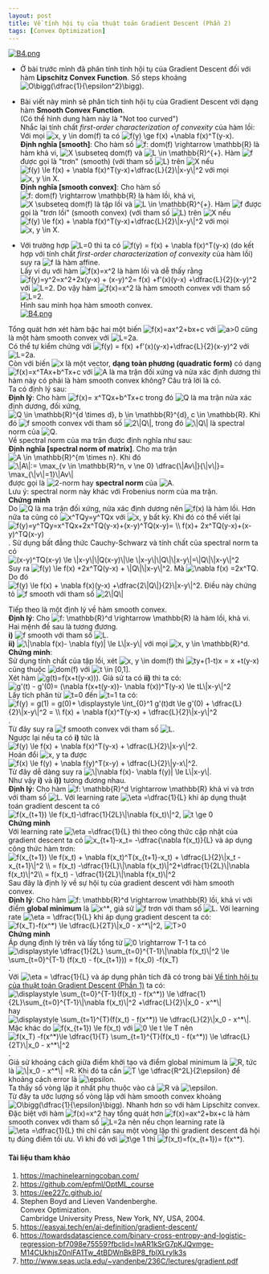 ```yaml
---
layout: post
title: Về tính hội tụ của thuật toán Gradient Descent (Phần 2)
tags: [Convex Optimization]
---
```






[![B4.png](https://i.postimg.cc/B6N7nH5v/B4.png)](https://postimg.cc/TLLJky48)
- Ở bài trước mình đã phân tính tính hội tụ của Gradient Descent đối với hàm **Lipschitz Convex Function**. Số steps khoảng <img src="https://i.upmath.me/svg/O%5Cbigg(%5Cdfrac%7B1%7D%7B%5Cepsilon%5E2%7D%5Cbigg)" alt="O\bigg(\dfrac{1}{\epsilon^2}\bigg)" />.  
- Bài viết này mình sẽ phân tích tính hội tụ của Gradient Descent với dạng hàm **Smooth Convex Function**.  
(Có thể hình dung hàm này là "Not too curved")  
Nhắc lại tính chất *first-order characterization
of convexity* của hàm lồi:  
Với mọi <img src="https://i.upmath.me/svg/x%2C%20y%20%5Cin%20dom(f)" alt="x, y \in dom(f)" /> ta có <img src="https://i.upmath.me/svg/f(y)%20%5Cge%20f(x)%20%2B%5Cnabla%20f(x)%5ET(y-x)" alt="f(y) \ge f(x) +\nabla f(x)^T(y-x)" />.  
**Định nghĩa [smooth]**:   Cho hàm số <img src="https://i.upmath.me/svg/f%3A%20dom(f)%20%5Crightarrow%20%5Cmathbb%7BR%7D" alt="f: dom(f) \rightarrow \mathbb{R}" /> là hàm khả vi, <img src="https://i.upmath.me/svg/X%20%5Csubseteq%20dom(f)" alt="X \subseteq dom(f)" /> và <img src="https://i.upmath.me/svg/L%20%5Cin%20%5Cmathbb%7BR%7D%5E%7B%2B%7D" alt="L \in \mathbb{R}^{+}" />. Hàm <img src="https://i.upmath.me/svg/f" alt="f" /> được gọi là "trơn" (smooth) (với tham số <img src="https://i.upmath.me/svg/L" alt="L" />) trên <img src="https://i.upmath.me/svg/X" alt="X" /> nếu  
<img src="https://i.upmath.me/svg/f(y)%20%5Cle%20f(x)%20%2B%20%5Cnabla%20f(x)%5ET(y-x)%2B%5Cdfrac%7BL%7D%7B2%7D%5C%7Cx-y%5C%7C%5E2" alt="f(y) \le f(x) + \nabla f(x)^T(y-x)+\dfrac{L}{2}\|x-y\|^2" /> với mọi <img src="https://i.upmath.me/svg/x%2C%20y%20%5Cin%20X" alt="x, y \in X" />.  
**Định nghĩa [smooth convex]**: Cho hàm số <img src="https://i.upmath.me/svg/f%3A%20dom(f)%20%5Crightarrow%20%5Cmathbb%7BR%7D" alt="f: dom(f) \rightarrow \mathbb{R}" /> là hàm lồi, khả vi, <img src="https://i.upmath.me/svg/X%20%5Csubseteq%20dom(f)" alt="X \subseteq dom(f)" /> là tập lồi và <img src="https://i.upmath.me/svg/L%20%5Cin%20%5Cmathbb%7BR%7D%5E%7B%2B%7D" alt="L \in \mathbb{R}^{+}" />. Hàm <img src="https://i.upmath.me/svg/f" alt="f" /> được gọi là "trơn lồi" (smooth convex) (với tham số <img src="https://i.upmath.me/svg/L" alt="L" />) trên <img src="https://i.upmath.me/svg/X" alt="X" /> nếu  
<img src="https://i.upmath.me/svg/f(y)%20%5Cle%20f(x)%20%2B%20%5Cnabla%20f(x)%5ET(y-x)%2B%5Cdfrac%7BL%7D%7B2%7D%5C%7Cx-y%5C%7C%5E2" alt="f(y) \le f(x) + \nabla f(x)^T(y-x)+\dfrac{L}{2}\|x-y\|^2" /> với mọi <img src="https://i.upmath.me/svg/x%2C%20y%20%5Cin%20X" alt="x, y \in X" />.  

- Với trường hợp <img src="https://i.upmath.me/svg/L%3D0" alt="L=0" /> thì ta có <img src="https://i.upmath.me/svg/f(y)%20%3D%20f(x)%20%2B%20%5Cnabla%20f(x)%5ET(y-x)" alt="f(y) = f(x) + \nabla f(x)^T(y-x)" /> (do kết hợp với tính chất *first-order characterization
of convexity* của hàm lồi) suy ra <img src="https://i.upmath.me/svg/f" alt="f" /> là hàm affine.  
Lấy ví dụ với hàm <img src="https://i.upmath.me/svg/f(x)%3Dx%5E2" alt="f(x)=x^2" /> là hàm lồi và dễ thấy rằng <img src="https://i.upmath.me/svg/f(y)%3Dy%5E2%3Dx%5E2%2B2x(y-x)%20%2B%20(x-y)%5E2%3D%20f(x)%20%2Bf'(x)(y-x)%20%2B%5Cdfrac%7BL%7D%7B2%7D(x-y)%5E2" alt="f(y)=y^2=x^2+2x(y-x) + (x-y)^2= f(x) +f'(x)(y-x) +\dfrac{L}{2}(x-y)^2" /> với <img src="https://i.upmath.me/svg/L%3D2" alt="L=2" />. Do vậy hàm <img src="https://i.upmath.me/svg/f(x)%3Dx%5E2" alt="f(x)=x^2" /> là hàm smooth convex với tham số <img src="https://i.upmath.me/svg/L%3D2" alt="L=2" />.  
Hình sau minh họa hàm smooth convex.  
[![B4.png](https://i.postimg.cc/RFQ1J0W7/B4.png)](https://postimg.cc/DJ04tnd0)
  
Tổng quát hơn xét hàm bậc hai một biến <img src="https://i.upmath.me/svg/f(x)%3Dax%5E2%2Bbx%2Bc" alt="f(x)=ax^2+bx+c" /> với <img src="https://i.upmath.me/svg/a%3E0" alt="a&gt;0" /> cũng là một hàm smooth convex với <img src="https://i.upmath.me/svg/L%3D2a" alt="L=2a" />.  
Có thể tự kiểm chứng với <img src="https://i.upmath.me/svg/f(y)%20%3D%20f(x)%20%2Bf'(x)(y-x)%2B%5Cdfrac%7BL%7D%7B2%7D(x-y)%5E2" alt="f(y) = f(x) +f'(x)(y-x)+\dfrac{L}{2}(x-y)^2" /> với <img src="https://i.upmath.me/svg/L%3D2a" alt="L=2a" />.  
Còn với biến <img src="https://i.upmath.me/svg/x" alt="x" /> là một vector, **dạng toàn phương (quadratic form)** có dạng <img src="https://i.upmath.me/svg/f(x)%3Dx%5ETAx%2Bb%5ETx%2Bc" alt="f(x)=x^TAx+b^Tx+c" /> với <img src="https://i.upmath.me/svg/A" alt="A" /> là ma trận đối xứng và nửa xác định dương thì hàm này có phải là hàm smooth convex không? Câu trả lời là có.  
Ta có định lý sau:  
**Định lý**: Cho hàm <img src="https://i.upmath.me/svg/f(x)%3D%20x%5ETQx%2Bb%5ETx%2Bc" alt="f(x)= x^TQx+b^Tx+c" /> trong đó <img src="https://i.upmath.me/svg/Q" alt="Q" /> là ma trận nửa xác định dương, đối xứng, <img src="https://i.upmath.me/svg/Q%20%5Cin%20%5Cmathbb%7BR%7D%5E%7Bd%20%5Ctimes%20d%7D%2C%20b%20%5Cin%20%5Cmathbb%7BR%7D%5E%7Bd%7D%2C%20c%20%5Cin%20%5Cmathbb%7BR%7D" alt="Q \in \mathbb{R}^{d \times d}, b \in \mathbb{R}^{d}, c \in \mathbb{R}" />. Khi đó <img src="https://i.upmath.me/svg/f" alt="f" /> smooth convex với tham số <img src="https://i.upmath.me/svg/2%5C%7CQ%5C%7C" alt="2\|Q\|" />, trong đó <img src="https://i.upmath.me/svg/%5C%7CQ%5C%7C" alt="\|Q\|" /> là spectral norm của <img src="https://i.upmath.me/svg/Q" alt="Q" />.  
Về spectral norm của ma trận được định nghĩa như sau:  
**Định nghĩa [spectral norm of matrix]**. Cho ma trận <img src="https://i.upmath.me/svg/A%20%5Cin%20%5Cmathbb%7BR%7D%5E%7Bm%20%5Ctimes%20n%7D" alt="A \in \mathbb{R}^{m \times n}" />. Khi đó  
<img src="https://i.upmath.me/svg/%5C%7CA%5C%7C%3A%3D%20%5Cmax_%7Bv%20%5Cin%20%5Cmathbb%7BR%7D%5En%2C%20v%20%5Cne%200%7D%20%5Cdfrac%7B%5C%7CAv%5C%7C%7D%7B%5C%7Cv%5C%7C%7D%3D%20%5Cmax_%7B%5C%7Cv%5C%7C%3D1%7D%5C%7CAv%5C%7C" alt="\|A\|:= \max_{v \in \mathbb{R}^n, v \ne 0} \dfrac{\|Av\|}{\|v\|}= \max_{\|v\|=1}\|Av\|" />  
được gọi là <img src="https://i.upmath.me/svg/2-norm" alt="2-norm" /> hay **spectral norm** của <img src="https://i.upmath.me/svg/A" alt="A" />.  
Lưu ý:  spectral norm này khác với Frobenius norm của ma trận.  
**Chứng minh**  
Do <img src="https://i.upmath.me/svg/Q" alt="Q" /> là ma trận đối xứng, nửa xác định dương nên <img src="https://i.upmath.me/svg/f(x)" alt="f(x)" /> là hàm lồi.  Hơn nữa ta cũng có <img src="https://i.upmath.me/svg/x%5ETQy%3Dy%5ETQx" alt="x^TQy=y^TQx" /> với <img src="https://i.upmath.me/svg/x%2C%20y" alt="x, y" /> bất kỳ.  Khi đó có thể viết lại  
<img src="https://i.upmath.me/svg/f(y)%3Dy%5ETQy%3Dx%5ETQx%2B2x%5ETQ(y-x)%2B(x-y)%5ETQ(x-y)%3D%20%5C%5C%20%20f(x)%2B%202x%5ETQ(y-x)%2B(x-y)%5ETQ(x-y)" alt="f(y)=y^TQy=x^TQx+2x^TQ(y-x)+(x-y)^TQ(x-y)= \\  f(x)+ 2x^TQ(y-x)+(x-y)^TQ(x-y)" />. Sử dụng bất đẳng thức Cauchy-Schwarz và tính chất của spectral norm ta có  
<img src="https://i.upmath.me/svg/(x-y)%5ETQ(x-y)%20%5Cle%20%5C%7Cx-y%5C%7C%5C%7CQ(x-y)%5C%7C%5Cle%20%5C%7Cx-y%5C%7C%5C%7CQ%5C%7C%5C%7Cx-y%5C%7C%3D%5C%7CQ%5C%7C%5C%7Cx-y%5C%7C%5E2" alt="(x-y)^TQ(x-y) \le \|x-y\|\|Q(x-y)\|\le \|x-y\|\|Q\|\|x-y\|=\|Q\|\|x-y\|^2" />  
Suy ra <img src="https://i.upmath.me/svg/f(y)%20%5Cle%20f(x)%20%2B2x%5ETQ(y-x)%20%2B%20%5C%7CQ%5C%7C%5C%7Cx-y%5C%7C%5E2" alt="f(y) \le f(x) +2x^TQ(y-x) + \|Q\|\|x-y\|^2" />. Mà <img src="https://i.upmath.me/svg/%5Cnabla%20f(x)%20%3D2x%5ETQ" alt="\nabla f(x) =2x^TQ" />. Do đó  
<img src="https://i.upmath.me/svg/f(y)%20%5Cle%20f(x)%20%2B%20%5Cnabla%20f(x)(y-x)%20%2B%5Cdfrac%7B2%5C%7CQ%5C%7C%7D%7B2%7D%5C%7Cx-y%5C%7C%5E2" alt="f(y) \le f(x) + \nabla f(x)(y-x) +\dfrac{2\|Q\|}{2}\|x-y\|^2" />. Điều này chứng tỏ <img src="https://i.upmath.me/svg/f" alt="f" /> smooth với tham số <img src="https://i.upmath.me/svg/2%5C%7CQ%5C%7C" alt="2\|Q\|" />  
  
Tiếp theo là một định lý về hàm smooth convex.  
**Định lý**: Cho <img src="https://i.upmath.me/svg/f%3A%20%5Cmathbb%7BR%7D%5Ed%20%5Crightarrow%20%5Cmathbb%7BR%7D" alt="f: \mathbb{R}^d \rightarrow \mathbb{R}" /> là hàm lồi, khả vi. Hai mệnh đề sau là tương đương.  
**i)** <img src="https://i.upmath.me/svg/f" alt="f" /> smooth với tham số <img src="https://i.upmath.me/svg/L" alt="L" />.  
**ii)** <img src="https://i.upmath.me/svg/%5C%7C%5Cnabla%20f(x)-%20%5Cnabla%20f(y)%7C%20%5Cle%20L%5C%7Cx-y%5C%7C" alt="\|\nabla f(x)- \nabla f(y)| \le L\|x-y\|" /> với mọi <img src="https://i.upmath.me/svg/x%2C%20y%20%5Cin%20%5Cmathbb%7BR%7D%5Ed" alt="x, y \in \mathbb{R}^d" />.  
**Chứng minh**:  
Sử dụng tính chất của tập lồi, xét <img src="https://i.upmath.me/svg/x%2C%20y%20%5Cin%20dom(f)" alt="x, y \in dom(f)" /> thì <img src="https://i.upmath.me/svg/ty%2B(1-t)x%20%3D%20x%20%2Bt(y-x)" alt="ty+(1-t)x = x +t(y-x)" /> cũng thuộc <img src="https://i.upmath.me/svg/dom(f)" alt="dom(f)" /> với <img src="https://i.upmath.me/svg/t%20%5Cin%20%5B0%2C1%5D" alt="t \in [0,1]" />.  
Xét hàm <img src="https://i.upmath.me/svg/g(t)%3Df(x%2Bt(y-x)))" alt="g(t)=f(x+t(y-x)))" />. Giả sử ta có **ii)** thì ta có:  
<img src="https://i.upmath.me/svg/g'(t)%20-%20g'(0)%3D%20(%5Cnabla%20f(x%2Bt(y-x))-%20%5Cnabla%20f(x))%5ET(y-x)%20%5Cle%20tL%5C%7Cx-y%5C%7C%5E2" alt="g'(t) - g'(0)= (\nabla f(x+t(y-x))- \nabla f(x))^T(y-x) \le tL\|x-y\|^2" />  
Lấy tích phân từ <img src="https://i.upmath.me/svg/t%3D0" alt="t=0" /> đến <img src="https://i.upmath.me/svg/t%3D1" alt="t=1" /> ta có:  
<img src="https://i.upmath.me/svg/f(y)%20%3D%20g(1)%20%3D%20g(0)%2B%20%5Cdisplaystyle%20%5Cint_%7B0%7D%5E1%20g'(t)dt%20%5Cle%20g'(0)%20%2B%20%5Cdfrac%7BL%7D%7B2%7D%5C%7Cx-y%5C%7C%5E2%20%3D%20%20%5C%5C%0Af(x)%20%2B%20%5Cnabla%20f(x)%5ET(y-x)%20%2B%20%5Cdfrac%7BL%7D%7B2%7D%5C%7Cx-y%5C%7C%5E2" alt="f(y) = g(1) = g(0)+ \displaystyle \int_{0}^1 g'(t)dt \le g'(0) + \dfrac{L}{2}\|x-y\|^2 =  \\
f(x) + \nabla f(x)^T(y-x) + \dfrac{L}{2}\|x-y\|^2" />.  
Từ đây suy ra <img src="https://i.upmath.me/svg/f" alt="f" /> smooth convex với tham số <img src="https://i.upmath.me/svg/L" alt="L" />.  
Ngược lại nếu ta có **i)** tức là <img src="https://i.upmath.me/svg/f(y)%20%5Cle%20f(x)%20%2B%20%5Cnabla%20f(x)%5ET(y-x)%20%2B%20%5Cdfrac%7BL%7D%7B2%7D%5C%7Cx-y%5C%7C%5E2" alt="f(y) \le f(x) + \nabla f(x)^T(y-x) + \dfrac{L}{2}\|x-y\|^2" />.  
Hoán đổi <img src="https://i.upmath.me/svg/x%2C%20y" alt="x, y" /> ta được <img src="https://i.upmath.me/svg/f(x)%20%5Cle%20f(y)%20%2B%20%5Cnabla%20f(y)%5ET(x-y)%20%2B%20%5Cdfrac%7BL%7D%7B2%7D%5C%7Cy-x%5C%7C%5E2" alt="f(x) \le f(y) + \nabla f(y)^T(x-y) + \dfrac{L}{2}\|y-x\|^2" />.  
Từ đây dễ dàng suy ra <img src="https://i.upmath.me/svg/%5C%7C%5Cnabla%20f(x)-%20%5Cnabla%20f(y)%7C%20%5Cle%20L%5C%7Cx-y%5C%7C" alt="\|\nabla f(x)- \nabla f(y)| \le L\|x-y\|" />.  
Như vậy **i)** và **i))** tương đương nhau.  
**Định lý**: Cho hàm <img src="https://i.upmath.me/svg/f%3A%20%5Cmathbb%7BR%7D%5Ed%20%5Crightarrow%20%5Cmathbb%7BR%7D" alt="f: \mathbb{R}^d \rightarrow \mathbb{R}" /> khả vi và trơn với tham số <img src="https://i.upmath.me/svg/L" alt="L" />. Với learning rate <img src="https://i.upmath.me/svg/%5Ceta%20%3D%5Cdfrac%7B1%7D%7BL%7D" alt="\eta =\dfrac{1}{L}" /> khi áp dụng thuật toán gradient descent ta có  
<img src="https://i.upmath.me/svg/f(x_%7Bt%2B1%7D)%20%5Cle%20f(x_t)-%5Cdfrac%7B1%7D%7B2L%7D%5C%7C%5Cnabla%20f(x_t)%5C%7C%5E2" alt="f(x_{t+1}) \le f(x_t)-\dfrac{1}{2L}\|\nabla f(x_t)\|^2" />, <img src="https://i.upmath.me/svg/t%20%5Cge%200" alt="t \ge 0" />  
**Chứng minh**  
Với learning rate <img src="https://i.upmath.me/svg/%5Ceta%20%3D%5Cdfrac%7B1%7D%7BL%7D" alt="\eta =\dfrac{1}{L}" /> thì theo công thức cập nhật của gradient descent ta có <img src="https://i.upmath.me/svg/x_%7Bt%2B1%7D-x_t%3D%20-%5Cdfrac%7B%5Cnabla%20f(x_t)%7D%7BL%7D" alt="x_{t+1}-x_t= -\dfrac{\nabla f(x_t)}{L}" /> và áp dụng công thức hàm trơn:  
<img src="https://i.upmath.me/svg/f(x_%7Bt%2B1%7D)%20%5Cle%20f(x_t)%20%2B%20%5Cnabla%20f(x_t)%5ET(x_%7Bt%2B1%7D-x_t)%20%2B%20%5Cdfrac%7BL%7D%7B2%7D%5C%7Cx_t%20-x_%7Bt%2B1%7D%5C%7C%5E2%20%5C%5C%0A%3D%20f(x_t)%20-%5Cdfrac%7B1%7D%7BL%7D%5C%7C%5Cnabla%20f(x_t)%5C%7C%5E2%2B%5Cdfrac%7B1%7D%7B2L%7D%5C%7C%5Cnabla%20f(x_t)%5C%7C%5E2%5C%5C%0A%3D%20f(x_t)%20-%20%5Cdfrac%7B1%7D%7B2L%7D%5C%7C%5Cnabla%20f(x_t)%5C%7C%5E2" alt="f(x_{t+1}) \le f(x_t) + \nabla f(x_t)^T(x_{t+1}-x_t) + \dfrac{L}{2}\|x_t -x_{t+1}\|^2 \\
= f(x_t) -\dfrac{1}{L}\|\nabla f(x_t)\|^2+\dfrac{1}{2L}\|\nabla f(x_t)\|^2\\
= f(x_t) - \dfrac{1}{2L}\|\nabla f(x_t)\|^2" />  
Sau đây là định lý về sự hội tụ của gradient descent với hàm smooth convex.  
**Định lý**: Cho hàm <img src="https://i.upmath.me/svg/f%3A%20%5Cmathbb%7BR%7D%5Ed%20%5Crightarrow%20%5Cmathbb%7BR%7D" alt="f: \mathbb{R}^d \rightarrow \mathbb{R}" /> lồi, khả vi với điểm **global minimum** là <img src="https://i.upmath.me/svg/x%5E*" alt="x^*" />, giả sử <img src="https://i.upmath.me/svg/f" alt="f" /> trơn với tham số <img src="https://i.upmath.me/svg/L" alt="L" />. Với learning rate <img src="https://i.upmath.me/svg/%5Ceta%20%3D%20%5Cdfrac%7B1%7D%7BL%7D" alt="\eta = \dfrac{1}{L}" /> khi áp dụng gradient descent ta có:  
<img src="https://i.upmath.me/svg/f(x_T)-f(x%5E*)%20%5Cle%20%5Cdfrac%7BL%7D%7B2T%7D%5C%7Cx_0%20-%20x%5E*%5C%7C%5E2" alt="f(x_T)-f(x^*) \le \dfrac{L}{2T}\|x_0 - x^*\|^2" />, <img src="https://i.upmath.me/svg/T%3E0" alt="T&gt;0" />  
**Chứng minh**  
Áp dụng định lý trên và lấy tổng từ <img src="https://i.upmath.me/svg/0%20%5Crightarrow%20T-1%20" alt="0 \rightarrow T-1 " /> ta có  
<img src="https://i.upmath.me/svg/%5Cdisplaystyle%20%5Cdfrac%7B1%7D%7B2L%7D%20%5Csum_%7Bt%3D0%7D%5E%7BT-1%7D%5C%7C%5Cnabla%20f(x_t)%5C%7C%5E2%20%5Cle%20%5Csum_%7Bt%3D0%7D%5E%7BT-1%7D%20(f(x_t)%20-%20f(x_%7Bt%2B1%7D))%20%3D%20f(x_0)%20-f(x_T)%20" alt="\displaystyle \dfrac{1}{2L} \sum_{t=0}^{T-1}\|\nabla f(x_t)\|^2 \le \sum_{t=0}^{T-1} (f(x_t) - f(x_{t+1})) = f(x_0) -f(x_T) " />.  
Với <img src="https://i.upmath.me/svg/%5Ceta%20%3D%20%5Cdfrac%7B1%7D%7BL%7D" alt="\eta = \dfrac{1}{L}" /> và áp dụng phân tích đã có trong bài [Về tính hội tụ của thuật toán Gradient Descent (Phần 1)](https://anhquannguyen21.github.io./2020-09-10-V%E1%BB%81-t%C3%ADnh-h%E1%BB%99i-t%E1%BB%A5-c%E1%BB%A7a-thu%E1%BA%ADt-to%C3%A1n-Gradient-Descent-(Ph%E1%BA%A7n-1)/) ta có:  
<img src="https://i.upmath.me/svg/%5Cdisplaystyle%20%5Csum_%7Bt%3D0%7D%5E%7BT-1%7D(f(x_t)%20-%20f(x%5E*))%20%5Cle%20%5Cdfrac%7B1%7D%7B2L%7D%5Csum_%7Bt%3D0%7D%5E%7BT-1%7D%5C%7C%5Cnabla%20f(x_t)%5C%7C%5E2%20%2B%5Cdfrac%7BL%7D%7B2%7D%5C%7Cx_0%20-%20x%5E*%5C%7C%20" alt="\displaystyle \sum_{t=0}^{T-1}(f(x_t) - f(x^*)) \le \dfrac{1}{2L}\sum_{t=0}^{T-1}\|\nabla f(x_t)\|^2 +\dfrac{L}{2}\|x_0 - x^*\| " /> hay  
<img src="https://i.upmath.me/svg/%5Cdisplaystyle%20%5Csum_%7Bt%3D1%7D%5E%7BT%7D(f(x_t)%20-%20f(x%5E*))%20%5Cle%20%5Cdfrac%7BL%7D%7B2%7D%5C%7Cx_0%20-%20x%5E*%5C%7C" alt="\displaystyle \sum_{t=1}^{T}(f(x_t) - f(x^*)) \le \dfrac{L}{2}\|x_0 - x^*\|" />.  
Mặc khác do <img src="https://i.upmath.me/svg/f(x_%7Bt%2B1%7D)%20%5Cle%20f(x_t)" alt="f(x_{t+1}) \le f(x_t)" /> với <img src="https://i.upmath.me/svg/0%20%5Cle%20t%20%5Cle%20T" alt="0 \le t \le T" /> nên  
<img src="https://i.upmath.me/svg/f(x_T)%20-f(x%5E*)%5Cle%20%5Cdfrac%7B1%7D%7BT%7D%20%5Csum_%7Bt%3D1%7D%5E%7BT%7D(f(x_t)%20-%20f(x%5E*))%20%5Cle%20%20%5Cdfrac%7BL%7D%7B2T%7D%5C%7Cx_0%20-%20x%5E*%5C%7C%5E2" alt="f(x_T) -f(x^*)\le \dfrac{1}{T} \sum_{t=1}^{T}(f(x_t) - f(x^*)) \le  \dfrac{L}{2T}\|x_0 - x^*\|^2" />.  
Giả sử khoảng cách giữa điểm khởi tạo và điểm global minimum là <img src="https://i.upmath.me/svg/R" alt="R" />, tức là <img src="https://i.upmath.me/svg/%5C%7Cx_0%20-%20x%5E*%5C%7C%20%3DR" alt="\|x_0 - x^*\| =R" />. Khi đó ta cần <img src="https://i.upmath.me/svg/T%20%5Cge%20%5Cdfrac%7BR%5E2L%7D%7B2%5Cepsilon%7D" alt="T \ge \dfrac{R^2L}{2\epsilon}" /> để khoảng cách error là <img src="https://i.upmath.me/svg/%5Cepsilon" alt="\epsilon" />.  
Ta thấy số vòng lặp ít nhất phụ thuộc vào cả <img src="https://i.upmath.me/svg/R" alt="R" /> và <img src="https://i.upmath.me/svg/%5Cepsilon" alt="\epsilon" />.  
Từ đây ta ước lượng số vòng lặp với hàm smooth convex khoảng <img src="https://i.upmath.me/svg/O%5Cbigg(%5Cdfrac%7B1%7D%7B%5Cepsilon%7D%5Cbigg)" alt="O\bigg(\dfrac{1}{\epsilon}\bigg)" />.  Nhanh hơn so với hàm Lipschitz convex.  
Đặc biệt với hàm <img src="https://i.upmath.me/svg/f(x)%3Dx%5E2" alt="f(x)=x^2" /> hay tổng quát hơn <img src="https://i.upmath.me/svg/f(x)%3Dax%5E2%2Bbx%2Bc" alt="f(x)=ax^2+bx+c" /> là hàm smooth convex với tham số <img src="https://i.upmath.me/svg/L%3D2a" alt="L=2a" /> nên nếu chọn learning rate là <img src="https://i.upmath.me/svg/%5Ceta%20%3D%5Cdfrac%7B1%7D%7BL%7D" alt="\eta =\dfrac{1}{L}" /> thì chỉ cần sau một vòng lặp thì gradient descent đã hội tụ đúng điểm tối ưu.  Vì khi đó với <img src="https://i.upmath.me/svg/t%5Cge%201" alt="t\ge 1" /> thì <img src="https://i.upmath.me/svg/f(x_t)%3Df(x_%7Bt%2B1%7D)%3D%20f(x%5E*)" alt="f(x_t)=f(x_{t+1})= f(x^*)" />.  
#### Tài liệu tham khảo  
1. https://machinelearningcoban.com/
2. https://github.com/epfml/OptML_course
3. https://ee227c.github.io/
4. Stephen Boyd and Lieven Vandenberghe.  
Convex Optimization.  
Cambridge University Press, New York, NY, USA, 2004.  
5. https://easyai.tech/en/ai-definition/gradient-descent/
6. https://towardsdatascience.com/binary-cross-entropy-and-logistic-regression-bf7098e75559?fbclid=IwAR1kSrG7pKJQvmge-M14CUkhjsZ0nlFA1Tw_4tBDWnBkBP8_fblXLrylk3s  
7. http://www.seas.ucla.edu/~vandenbe/236C/lectures/gradient.pdf
  





  



 
